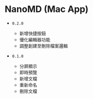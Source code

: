 # NanoMD (Mac App)

- `0.2.0`
    - 新增快捷按鈕
    - 優化編輯器功能
    - 調整創建至刪除檔案邏輯

- `0.1.0`
    - 分屏顯示
    - 即時預覽
    - 新增文檔
    - 重新命名
    - 刪除文檔
